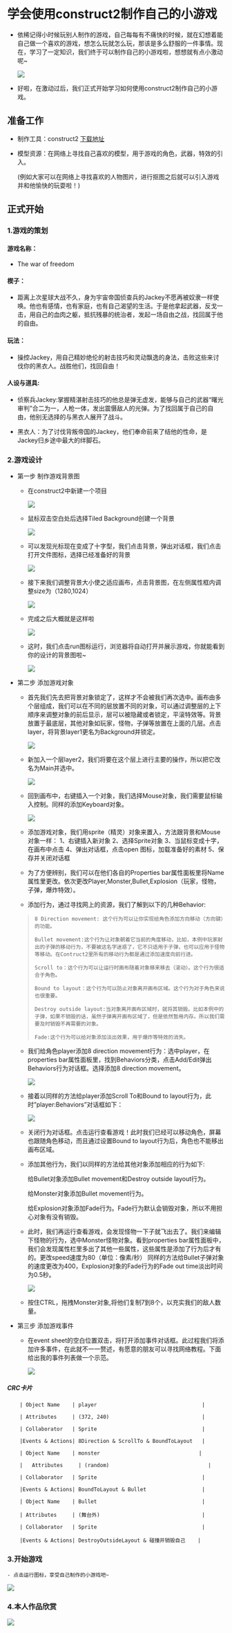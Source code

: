 # 学会使用construct2制作自己的小游戏

- 依稀记得小时候玩别人制作的游戏，自己每每有不痛快的时候，就在幻想着能自己做一个喜欢的游戏，想怎么玩就怎么玩，那该是多么舒服的一件事情。现在，学习了一定知识，我们终于可以制作自己的小游戏啦，想想就有点小激动呢~

    ![](https://i01piccdn.sogoucdn.com/faaa05f9eea28625)
- 好啦，在激动过后，我们正式开始学习如何使用construct2制作自己的小游戏。

## 准备工作

- 制作工具：construct2 [下载地址](https://i01piccdn.sogoucdn.com/faaa05f9eea28625)

- 模型资源：在网络上寻找自己喜欢的模型，用于游戏的角色，武器，特效的引入。

  (例如大家可以在网络上寻找喜欢的人物图片，进行抠图之后就可以引入游戏并和他愉快的玩耍啦！)

## 正式开始

### 1.游戏的策划

#### 游戏名称：

- The war of freedom

#### 楔子：

- 距离上次星球大战不久，身为宇宙帝国侦查兵的Jackey不愿再被奴隶一样使唤。他也有感情，也有家庭，也有自己渴望的生活。于是他拿起武器，反戈一击，用自己的血肉之躯，抵抗残暴的统治者，发起一场自由之战，找回属于他的自由。

#### 玩法：

- 操控Jackey，用自己精妙绝伦的射击技巧和灵动飘逸的身法，击败这些来讨伐你的黑衣人。战胜他们，找回自由！

#### 人设与道具:

- 侦察兵Jackey:掌握精湛射击技巧的他总是弹无虚发，能够与自己的武器“曙光审判”合二为一，人枪一体，发出震慑敌人的光弹。为了找回属于自己的自由，他别无选择的与黑衣人展开了战斗。

- 黑衣人：为了讨伐背叛帝国的Jackey，他们奉命前来了结他的性命，是Jackey归乡途中最大的绊脚石。

### 2.游戏设计

- 第一步 制作游戏背景图
    - 在construct2中新建一个项目

        ![](http://a4.qpic.cn/psb?/V1186OFx1RNIby/OaoJ8Kd7oZAGXH52Xhv0iNb7kJIQXtvPYedjzE9hwpQ!/m/dC8BAAAAAAAAnull&bo=1gGbAQAAAAADB28!&rf=photolist&t=5)

    - 鼠标双击空白处后选择Tiled Background创建一个背景

        ![](http://a4.qpic.cn/psb?/V1186OFx1RNIby/Cc5NH4X3Z3BuTeYVQlpj7MvVMQ5W*pyPHB0tFQ5J68M!/m/dFMBAAAAAAAAnull&bo=WAIGAgAAAAADB3w!&rf=photolist&t=5)
    
    - 可以发现光标现在变成了十字型，我们点击背景，弹出对话框，我们点击打开文件图标，选择已经准备好的背景

        ![](http://a3.qpic.cn/psb?/V1186OFx1RNIby/ZZo3R4Km3AGvE6Z*Qchn32MaFgEeMBC9QJmhGrZv2Lg!/m/dFYAAAAAAAAAnull&bo=BAKJAQAAAAADB6w!&rf=photolist&t=5)

    - 接下来我们调整背景大小使之适应画布，点击背景图，在左侧属性框内调整size为（1280,1024）

        ![](http://a2.qpic.cn/psb?/V1186OFx1RNIby/IlL1aNXQ4oToVL8jHVwj8uP6mSEqUsEx.Z*zu9njfRA!/m/dDUBAAAAAAAAnull&bo=*ADLAAAAAAADBxU!&rf=photolist&t=5)
    
    - 完成之后大概就是这样啦

        ![](http://a2.qpic.cn/psb?/V1186OFx1RNIby/KcoEq9GuohQHF59*QTU5cNpy.RwQwaf5wTD1gxJNbNA!/m/dEkBAAAAAAAAnull&bo=ewcPBAAAAAADB1U!&rf=photolist&t=5)
    
    - 这时，我们点击run图标运行，浏览器将自动打开并展示游戏，你就能看到你的设计的背景图啦~

        ![](http://a4.qpic.cn/psb?/V1186OFx1RNIby/yF6Etg9.W*8KkNTVnO5Vt9yPH2PR1ngh2HiLfhSZUcw!/m/dDMBAAAAAAAAnull&bo=agFsAAAAAAADByU!&rf=photolist&t=5)

- 第二步 添加游戏对象

    - 首先我们先去把背景对象锁定了，这样才不会被我们再次选中。画布由多个层组成，我们可以在不同的层放置不同的对象，可以通过调整层的上下顺序来调整对象的前后显示，层可以被隐藏或者锁定，平滚特效等。背景放置于最底层，其他对象如玩家，怪物，子弹等放置在上面的几层。点击layer，将背景layer1更名为Background并锁定。

        ![](http://a1.qpic.cn/psb?/V1186OFx1RNIby/75p2vNeCDEMr5DxrAris.*RR*rIld0SDr2mWjkEGYC0!/m/dDQBAAAAAAAAnull&bo=GAHeAQAAAAADB.Q!&rf=photolist&t=5)    
    -  新加入一个层layer2，我们将要在这个层上进行主要的操作，所以把它改名为Main并选中。

        ![](http://a1.qpic.cn/psb?/V1186OFx1RNIby/MfnybTvGqi8eQcDRLYEvbsSJ6wnseY9VI*UI8lgoseE!/m/dFQBAAAAAAAAnull&bo=GAFlAAAAAAADB14!&rf=photolist&t=5)

    - 回到画布中，右键插入一个对象，我们选择Mouse对象，我们需要鼠标输入控制。同样的添加Keyboard对象。

        ![](http://a3.qpic.cn/psb?/V1186OFx1RNIby/hFmIf72d09v8of6ePMl5eHemsYIttoyIUSCKTfFvC28!/m/dFIBAAAAAAAAnull&bo=WAIGAgAAAAADB3w!&rf=photolist&t=5)

    - 添加游戏对象，我们用sprite（精灵）对象来置入，方法跟背景和Mouse对象一样： 
    1、右键插入新对象 
    2、选择Sprite对象 
    3、当鼠标变成十字，在画布中点击 
    4、弹出对话框，点击open 图标，加载准备好的素材
    5、保存并关闭对话框 
    
    - 为了方便辨别，我们可以在他们各自的Properties bar属性面板里将Name属性里更改。依次更改Player,Monster,Bullet,Explosion（玩家，怪物，子弹，爆炸特效）。
    
    - 添加行为，通过寻找网上的资源，我们了解到以下的几种Behavior:
    
    >     8 Direction movement: 这个行为可以让你实现给角色添加方向移动（方向键）的功能。 
    >  
    >     Bullet movement:这个行为让对象朝着它当前的角度移动，比如，本例中玩家射出的子弹的移动行为，不要被这名字迷惑了，它不只适用于子弹，也可以应用于怪物等移动。在Contruct2里所有的移动行为都是通过添加速度向前行进。 
    > 
    >     Scroll to：这个行为可以让运行时画布随着对象移来移去（滚动）。这个行为很适合于角色。 
    > 
    >     Bound to layout：这个行为可以防止对象离开画布区域。这个行为对于角色来说也很重要。 
    > 
    >     Destroy outside layout:当对象离开画布区域时，就将其销毁。比如本例中的子弹，如果不销毁的话，虽然子弹离开画布区域了，但是依然暂用内存。所以我们需要及时销毁不再需要的对象。 
    > 
    >     Fade:这个行为可以给对象添加淡出效果，用于爆炸等特效的消失。

    - 我们给角色player添加8 direction movement行为：选中player，在properties bar属性面板里，找到Behaviors分类，点击Add/Edit弹出Behaviors行为对话框。选择添加8 direction movement。

        ![](http://a3.qpic.cn/psb?/V1186OFx1RNIby/swzhDnd*tklLcAYezk8bex4qYUFTbmajD5P46hwOwhQ!/m/dFIBAAAAAAAAnull&bo=pwGvAQAAAAADByo!&rf=photolist&t=5)

    - 接着以同样的方法给player添加Scroll To和Bound to layout行为，此时”player:Behaviors”对话框如下：

        ![](http://a1.qpic.cn/psb?/V1186OFx1RNIby/TjKC7U1hwhwCptJ4gbHPUdeewvwPsqf9JwhGKcVeTA0!/m/dDQBAAAAAAAAnull&bo=XAEZAQAAAAADB2c!&rf=photolist&t=5)

    - 关闭行为对话框。点击运行查看游戏！此时我们已经可以移动角色，屏幕也跟随角色移动，而且通过设置Bound to layout行为后，角色也不能移出画布区域。
    
    - 添加其他行为，我们以同样的方法给其他对象添加相应的行为如下:

        给Bullet对象添加Bullet movement和Destroy outside layout行为。 
        
        给Monster对象添加Bullet movement行为。 
        
        给Explosion对象添加Fade行为。Fade行为默认会销毁对象，所以不用担心对象有没有销毁。

    - 此时，我们再运行查看游戏，会发现怪物一下子就飞出去了。我们来编辑下怪物的行为，选中Monster怪物对象。看到properties bar属性面板中，我们会发现属性栏里多出了其他一些属性，这些属性是添加了行为后才有的。更改speed速度为80（单位：像素/秒） 
同样的方法给Bullet子弹对象的速度更改为400，Explosion对象的Fade行为的Fade out time淡出时间为0.5秒。

        ![](https://www.scirra.com/images/articles/bulletproperties.png)
    
    - 按住CTRL，拖拽Monster对象,将他们复制7到8个，以充实我们的敌人数量。

- 第三步 添加游戏事件
    - 在event sheet的空白位置双击，将打开添加事件对话框。此过程我们将添加许多事件，在此就不一一赘述，有愿意的朋友可以寻找网络教程。下面给出我的事件列表做一个示范。

        ![](http://a3.qpic.cn/psb?/V1186OFx1RNIby/2lLrE43dBBJj*gp0g2jQASjLbcChG5D1hvI2Mbhg9iI!/m/dFoAAAAAAAAAnull&bo=QwKJAgAAAAADB.g!&rf=photolist&t=5)

##### CRC卡片        
    
        | Object Name    | player                                  |
        
        | Attributes     | (372, 240)                              |

        | Collaborator   | Sprite                                  |
        
        |Events & Actions| 8Direction & ScrollTo & BoundToLayout   |
        
        | Object Name    | monster                                |
        
        |   Attributes     | (random)                                |
        
        | Collaborator   | Sprite                                  |
        
        |Events & Actions| BoundToLayout & Bullet                  |
        
        | Object Name    | Bullet                                  |
        
        | Attributes     | (舞台外)                                 |
        
        | Collaborator   | Sprite                                  |
        
        |Events & Actions| DestroyOutsideLayout & 碰撞并销毁自己    |
        
### 3.开始游戏

    - 点击运行图标，享受自己制作的小游戏吧~

![](https://img01.sogoucdn.com/net/a/04/link?url=https%3A%2F%2Fimg03.sogoucdn.com%2Fapp%2Fa%2F100520093%2Fe18d20c94006dfe0-2857e2f09ca9e0a0-f60d384c0f32915091b75eb0964f1112.jpg&appid=122)

### 4.本人作品欣赏

![](images\动图.gif)










    


        




